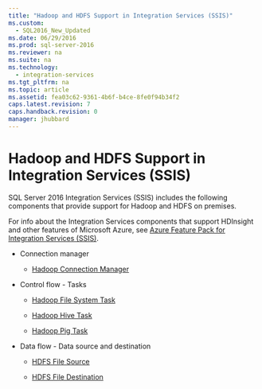 ```yaml
---
title: "Hadoop and HDFS Support in Integration Services (SSIS)"
ms.custom: 
  - SQL2016_New_Updated
ms.date: 06/29/2016
ms.prod: sql-server-2016
ms.reviewer: na
ms.suite: na
ms.technology: 
  - integration-services
ms.tgt_pltfrm: na
ms.topic: article
ms.assetid: fea03c62-9361-4b6f-b4ce-8fe0f94b34f2
caps.latest.revision: 7
caps.handback.revision: 0
manager: jhubbard
---
```

# Hadoop and HDFS Support in Integration Services (SSIS)
SQL Server 2016 Integration Services (SSIS) includes the following components that provide support for Hadoop and HDFS on premises.  
  
 For info about the Integration  Services components that support HDInsight and other features of Microsoft Azure, see [Azure Feature Pack for Integration Services (SSIS)](../../Topics/TopicNameNotContainA/Azure-Feature-Pack-for-Integration-Services--SSIS-.md).  
  
-   Connection manager  
  
    -   [Hadoop Connection Manager](../../Topics/TopicNameNotContainA/Hadoop-Connection-Manager.md)  
  
-   Control flow - Tasks  
  
    -   [Hadoop File System Task](../../Topics/TopicNameNotContainA/Hadoop-File-System-Task.md)  
  
    -   [Hadoop Hive Task](../../Topics/TopicNameNotContainA/Hadoop-Hive-Task.md)  
  
    -   [Hadoop Pig Task](../../Topics/TopicNameNotContainA/Hadoop-Pig-Task.md)  
  
-   Data flow - Data source and destination  
  
    -   [HDFS File Source](../../Topics/TopicNameNotContainA/HDFS-File-Source.md)  
  
    -   [HDFS File Destination](../../Topics/TopicNameNotContainA/HDFS-File-Destination.md)